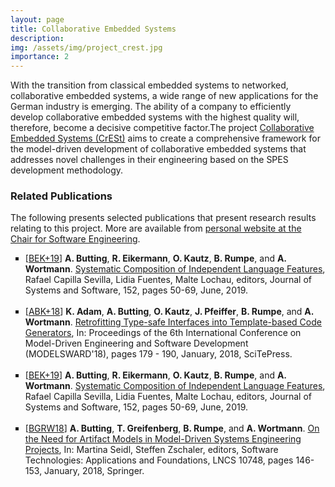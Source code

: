 ```yaml
---
layout: page
title: Collaborative Embedded Systems
description: 
img: /assets/img/project_crest.jpg
importance: 2
---
```


With the transition from classical embedded systems to networked, collaborative embedded systems, a wide range of new applications for the German industry is emerging. The ability of a company to efficiently develop collaborative embedded systems with the highest quality will, therefore, become a decisive competitive factor.The project [Collaborative Embedded Systems (CrESt)](https://crest.in.tum.de/) aims to create a comprehensive framework for the model-driven development of collaborative embedded systems that addresses novel challenges in their engineering based on the SPES development methodology.

### Related Publications

The following presents selected publications that present research results relating to this project. More are available from <a href="https://www.se-rwth.de/staff/wortmann/">personal website at the Chair for Software Engineering</a>.

<ul style="list-style-type: square;">

<li>
[<a target="_blank" href="http://www.se-rwth.de/publications/browser/bibtexbrowser.php?key=BEK%2B19&amp;bib=..%2F..%2Fpublications%2Fbibtex%2FMASTERDATEI.bib">BEK+19</a>] <span class="bibauthor"><strong>A. Butting</strong>, <strong>R. Eikermann</strong>, <strong>O. Kautz</strong>, <strong>B. Rumpe</strong>, and <strong>A. Wortmann</strong></span>.  <a target="_blank" href="http://www.se-rwth.de/publications/Systematic-Composition-of-Independent-Language-Features.pdf"><span class="bibtitle">Systematic Composition of Independent Language Features</span></a>, <span class="bibbooktitle"> Rafael Capilla Sevilla, Lidia Fuentes, Malte Lochau, editors, Journal of Systems and Software</span>, 152, pages 50-69, June, 2019.
</li>
<br/>

<li>
[<a target="_blank" href="http://www.se-rwth.de/publications/browser/bibtexbrowser.php?key=ABK%2B18&amp;bib=..%2F..%2Fpublications%2Fbibtex%2FMASTERDATEI.bib">ABK+18</a>] <span class="bibauthor"><strong>K. Adam</strong>, <strong>A. Butting</strong>, <strong>O. Kautz</strong>, <strong>J. Pfeiffer</strong>, <strong>B. Rumpe</strong>, and <strong>A. Wortmann</strong></span>.  <a target="_blank" href="http://www.se-rwth.de/publications/Retrofitting-Type-safe-Interfaces-into-Template-based-Code-Generators.pdf"><span class="bibtitle">Retrofitting Type-safe Interfaces into Template-based Code Generators</span></a>, <span class="bibbooktitle">In: Proceedings of the 6th International Conference on Model-Driven Engineering and Software Development (MODELSWARD'18)</span>, pages 179 - 190, January, 2018, <span class="bibpublisher">SciTePress</span>.
</li>
<br/>



<li>
[<a target="_blank" href="http://www.se-rwth.de/publications/browser/bibtexbrowser.php?key=BEK%2B19&amp;bib=..%2F..%2Fpublications%2Fbibtex%2FMASTERDATEI.bib">BEK+19</a>] <span class="bibauthor"><strong>A. Butting</strong>, <strong>R. Eikermann</strong>, <strong>O. Kautz</strong>, <strong>B. Rumpe</strong>, and <strong>A. Wortmann</strong></span>.  <a target="_blank" href="http://www.se-rwth.de/publications/Systematic-Composition-of-Independent-Language-Features.pdf"><span class="bibtitle">Systematic Composition of Independent Language Features</span></a>, <span class="bibbooktitle"> Rafael Capilla Sevilla, Lidia Fuentes, Malte Lochau, editors, Journal of Systems and Software</span>, 152, pages 50-69, June, 2019.
</li>
<br/>

<li>
[<a target="_blank" href="http://www.se-rwth.de/publications/browser/bibtexbrowser.php?key=BGRW18&amp;bib=..%2F..%2Fpublications%2Fbibtex%2FMASTERDATEI.bib">BGRW18</a>] <span class="bibauthor"><strong>A. Butting</strong>, <strong>T. Greifenberg</strong>, <strong>B. Rumpe</strong>, and <strong>A. Wortmann</strong></span>.  <a target="_blank" href="http://www.se-rwth.de/publications/On-the-Need-for-Artifact-Models-in-Model-Driven-Systems-Engineering-Projects.pdf"><span class="bibtitle">On the Need for Artifact Models in Model-Driven Systems Engineering Projects</span></a>, <span class="bibbooktitle">In:  Martina Seidl, Steffen Zschaler, editors, Software Technologies: Applications and Foundations</span>, LNCS 10748, pages 146-153, January, 2018, <span class="bibpublisher">Springer</span>.
</li>
<br/>
</ul>